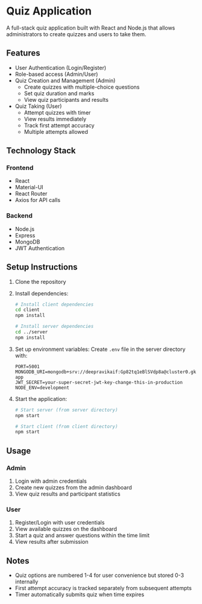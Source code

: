# Quiz Application

A full-stack quiz application built with React and Node.js that allows administrators to create quizzes and users to take them.

## Features

- User Authentication (Login/Register)
- Role-based access (Admin/User)
- Quiz Creation and Management (Admin)
  - Create quizzes with multiple-choice questions
  - Set quiz duration and marks
  - View quiz participants and results
- Quiz Taking (User)
  - Attempt quizzes with timer
  - View results immediately
  - Track first attempt accuracy
  - Multiple attempts allowed

## Technology Stack

### Frontend
- React
- Material-UI
- React Router
- Axios for API calls

### Backend
- Node.js
- Express
- MongoDB
- JWT Authentication

## Setup Instructions

1. Clone the repository
2. Install dependencies:
   ```bash
   # Install client dependencies
   cd client
   npm install

   # Install server dependencies
   cd ../server
   npm install
   ```

3. Set up environment variables:
   Create `.env` file in the server directory with:
   ```
   PORT=5001
   MONGODB_URI=mongodb+srv://deepravikaif:Gp82tq1eBlSVdp8a@cluster0.gks3k.mongodb.net/authquiz-app
   JWT_SECRET=your-super-secret-jwt-key-change-this-in-production
   NODE_ENV=development
   ```

4. Start the application:
   ```bash
   # Start server (from server directory)
   npm start

   # Start client (from client directory)
   npm start
   ```

## Usage

### Admin
1. Login with admin credentials
2. Create new quizzes from the admin dashboard
3. View quiz results and participant statistics

### User
1. Register/Login with user credentials
2. View available quizzes on the dashboard
3. Start a quiz and answer questions within the time limit
4. View results after submission

## Notes
- Quiz options are numbered 1-4 for user convenience but stored 0-3 internally
- First attempt accuracy is tracked separately from subsequent attempts
- Timer automatically submits quiz when time expires
